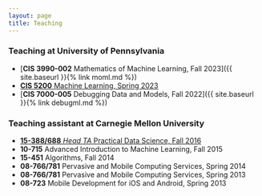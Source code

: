 ```yaml
---
layout: page
title: Teaching 
---
```


### Teaching at University of Pennsylvania
+ [**CIS 3990-002** Mathematics of Machine Learning, Fall 2023]({{ site.baseurl }}{% link moml.md %})
+ [**CIS 5200** Machine Learning, Spring 2023](https://machine-learning-upenn.github.io/)
+ [**CIS 7000-005** Debugging Data and Models, Fall 2022]({{ site.baseurl }}{% link debugml.md %})

### Teaching assistant at Carnegie Mellon University
+ [**15-388/688** *Head TA* Practical Data Science, Fall 2016](http://www.datasciencecourse.org/)
+ **10-715** Advanced Introduction to Machine Learning, Fall 2015
+ **15-451** Algorithms, Fall 2014
+ **08-766/781** Pervasive and Mobile Computing Services, Spring 2014
+ **08-766/781** Pervasive and Mobile Computing Services, Spring 2013
+ **08-723** Mobile Development for iOS and Android, Spring 2013